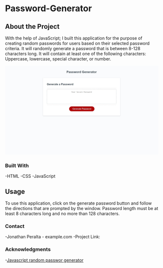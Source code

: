 # Password-Generator

## About the Project
With the help of JavaScript; I built this application for the purpose of creating random passwords for users based on their selected password criteria. It will randomly generate a password that is between 8-128 characters long. It will contain at least one of the following characters: Uppercase, lowercase, special character, or number. 

![](Images\Password-generator.jpg)

### Built With
-HTML
-CSS
-JavaScript

## Usage
To use this application, click on the generate password button and follow the directions that are prompted by the window. Password length must be at least 8 characters long and no more than 128 characters.

### Contact
-Jonathan Peralta - example.com
-Project Link: 

### Acknowledgments
-[Javascript random passwor generator](https://dev.to/code_mystery/random-password-generator-using-javascript-6a)
